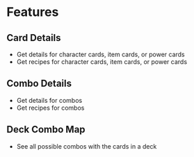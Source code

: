 # Features

## Card Details

* Get details for character cards, item cards, or power cards
* Get recipes for character cards, item cards, or power cards

## Combo Details

* Get details for combos
* Get recipes for combos

## Deck Combo Map

* See all possible combos with the cards in a deck
